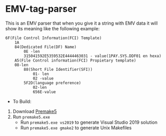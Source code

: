 # EMV-tag-parser
This is an EMV parser that when you give it a string with EMV data it will show its meaning like the following example:

	6F(File Control Information(FCI) Template)
		1A
		84(Dedicated File(DF) Name)
			0E -len
			315041592E5359532E4444463031 - value(1PAY.SYS.DDF01 en hexa)
		A5(File Control information(FCI) Propietary template)
		08-len
			88(Short File Identifier(SFI))
				01- len
				02 -value
			5F2D(language preference)
				02-len
				656E-value

- To Build:
1. Download [Premake5](https://premake.github.io)
1. Run `premake5.exe`
	- Run `premake5.exe vs2019` to generate Visual Studio 2019 solution
	- Run `premake5.exe gmake2` to generate Unix Makefiles
